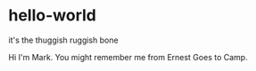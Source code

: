 # hello-world
it's the thuggish ruggish bone

Hi I'm Mark. You might remember me from Ernest Goes to Camp.

